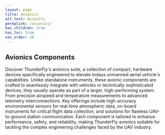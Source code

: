 ```yaml
---
layout: page
title: Avionics
alt_text: Avionits
permalink: /avionics/
has_children: true
has_toc: true
nav_order: 20
---
```



## Avionics Components

Discover ThunderFly's avionics suite, a collection of compact, hardware devices specifically engineered to elevate todays unmanned aerial vehicle's capabilities. Unlike standalone instruments, these avionic components are crafted to seamlessly integrate with vehicles or technically sophisticated devices, they usually operate as part of a larger, high-performing system. From precision airspeed and temperature measurements to advanced telemetry interconnections. Key offerings include high-accuracy environmental sensors for real-time atmospheric data, on-board instruments for critical flight data collection, and solutions for flawless UAV-to-ground station communication. Each component is tailored to enhance performance, safety, and reliability, making ThunderFly avionics suitable for tackling the complex engineering challenges faced by the UAV industry.

<!--
### [TFRPM01](/avionics/TFRPM01)
Current revision: TFRPM01D

#### TFPROBE01

### TFHT01
Current revision: TFHT01B

### TFGPS01


### [TFSLOT01](/avionics/TFSLOT01)
Current revision: TFSLOT01A

### TFI2CADT01

### TFI2CEXT01

### TFSBEC01


## Accessories

### I2C Cables

### CAN Cables

### UART/Serial cables
-->
